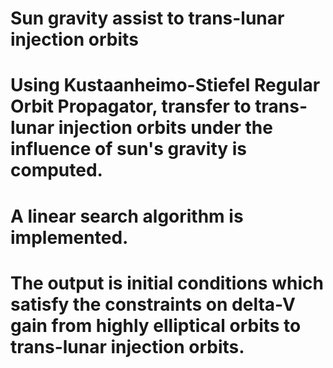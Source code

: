 # Sun gravity assist to trans-lunar injection orbits

# Using Kustaanheimo-Stiefel Regular Orbit Propagator, transfer to trans-lunar injection orbits under the influence of sun's gravity is computed.

# A linear search algorithm is implemented.
# The output is initial conditions which satisfy the constraints on delta-V gain from highly elliptical orbits to trans-lunar injection orbits.
